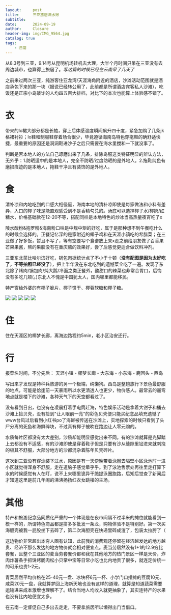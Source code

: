 ```yaml
---
layout:     post                       
title:      三亚旅居流水账        
subtitle:   
date:       2024-09-19              
author:     Closure                         
header-img: img/IMG_9564.jpg
catalog: true                         
tags:                                
    - 日常
---
```

从8.3号到三亚，9.14号从昆明机场转机去大理，大半个月时间只呆在三亚没有去周边城市，也算得上旅居了。*写这篇的时候已经在云南呆了几天了*

之前来过两次三亚，纯游客住亚龙湾/天涯海角附近的酒店，沙滩活动范围就是酒店承包下来的那一块（据说已经转公用了，此前都是所谓酒店宾客私人沙滩），吃饭还是正宗小岛敲诈的人均四五百大排档，对比下的本次也能算上体验感不错了。

# 衣

带来的lo裙大部分都是长袖，穿上后体感温度瞬间飙升四十度，紧急加购了几条jk格裙衬衫；lo鞋和制服鞋穿着场合很少，毕竟遵循海南岛特色穿拖鞋的确舒适快捷，最重要的原因还是洞洞鞋进沙子之后只需要在海水里搅和一下就没事了。

判断是否本地人的方法自己琢磨出来了几条，排除岛服这类特征明显的辨认方法，无外乎：1.防晒适中的是本地人，完全不防晒/过度防晒的是外地人。2.拖鞋纯色有磨损痕迹的是本地人，拖鞋干净且有装饰的是外地人。

# 食

清补凉和内地吃到的口感大相径庭，海南本地的清补凉即使是每家做法和小料有差异，入口的椰子味是能直观感受到不是香精勾兑的。汤底可以选择椰子水/椰奶/红糖水，价格基础款在12-20不等，搭配同样是本地特色的炒冰当高热量夜宵吃了x

陵水酸粉&抱罗粉&海南粉口味是中规中矩的好吃，属于是那种想不到午餐吃什么的时候会选择的。正餐记忆深的是家附近的椰子鸡和在天涯小镇吃的希腊菜；在三亚做了好多饭，暂且不写了，等有空要写个食谱放上来x走之前给朋友做了百香果芒果果酱，熬的果胶没有在重庆熬的效果好，尝了后感觉更适合做饮料冲剂。

三亚东北菜比哈尔滨好吃，锅包肉据统计点了不小于十顿（**没有配图是因为太好吃了，不等拍照已经没了**），把上半年没在东北吃到的遗憾菜全吃了一遍。发现了东北除了烤肉/锅包肉/炖大鹅/冷面之类正餐外，酸甜口的辣菜也非常合胃口，后悔没有多吃几顿(。)东北人不愧是中国犹太人，国内哪里都能移民。

特产寄给外婆的有椰子脆片、椰子饼干、椰蓉软糖和椰子糖。

![ ](/img/x10919.jpg)
![ ](/img/x20919.jpg)
![ ](/img/x30919.jpg)
![ ](/img/x40919.jpg)
![ ](/img/x50919.jpg)

# 住

住在天涯区的椰梦长廊，离海边路程约5min，老小区治安还行。

# 行

报菜名时间，不分先后： 天涯小镇 - 椰梦长廊 - 大东海 - 小东海 - 鹿回头 - 西岛 

写出来才发现是特种兵旅游的另一个极端，纯懒狗。西岛是整趟旅行下景色最舒服的地点，可能是恰逢前一天暴雨所以水更清透人也更少，物价感人。最常去的遛弯地点就是楼下的沙滩，各种天气下的天空都看过了。

没有看到日出，也没有在凌晨打着手电筒赶海，特色娱乐活动是拿着大钳子和桶去沙滩上捡贝壳，没有捡到"让人眼前一亮"的彩色贝壳便只能买纪念品填充遗憾了www台风过后看到小红书po了海鲜被传送在沙滩上，实地探索的时候只看到了头尸分离的死鱼和海鲜碎块，不过真有椰子被吹在路边让人零元购的。

水质每片区都没有太大差别，沙质却能明显感觉出来不同。有的沙滩就算是光脚踏上去都没有不适感，有的沙滩即使是穿着鞋子但是只要有沙从缝隙里钻进来就刺挠的极其不舒服，大部分地方的沙都混杂着陈年贝壳碎片。

这次到三亚没有穿泳装下过水，原因是有一天傍晚带着泳圈去隔壁小区泳池时一进小区就觉得浑身不舒服，走在道脑子感觉晕乎乎。到了泳池售票处再往里走打算下水的时候感觉有人在盯，说不上来哪里诡异干脆提泳圈跑路，后知后觉查了新闻后才知道这里是前几年闹的沸沸扬扬红衣女跳楼的主场。


# 其他

特产和旅游纪念品同质化严重的一个体现是在夜市间隔不过半米的摊位就能看到一模一样的，所谓特色商品都是拼多多批发一条龙，购物体验不是特别好。第一次买海胆壳被我一屁股坐下去碎了，第二次海胆壳在快递里碎成渣了，包装太拉胯了（

这边物价非常超出本穷人固有认知，此前我的消费观还停留在经济越发达的地方越贵、经济不那么发达的地方物价就会相对便宜点。麦当劳居然没有1+1的12.9穷比套餐，且整个三亚区的麦当劳套餐价都和我在其他地方的热门景区一样是天价，炸肉炸薯条手抓饼烤肠肉松小贝掌中宝等日常小吃也比内地贵了很多，就连定价统一的可乐也贵1-2元。

青菜居然平均价格在25-40元一盘、冰块杯6元一杯、小学门口摆摊的豆腐10元、咸菜20元一盘，我就算梦回上海新天地也没有这样的道理，就算是知道蔬菜需要运输进来成本激增也理解不了。结合当地人均收入就更抽象了，其实连特产的水果也没有比内地便宜太多。

在云南一定督促自己多出去走走，不要拿旅居所以懒得出门当借口。